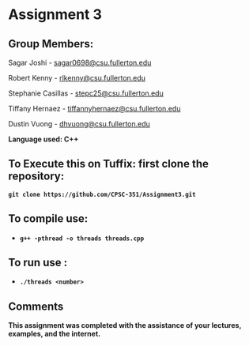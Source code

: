 # Assignment 3
## Group Members: 
Sagar Joshi - sagar0698@csu.fullerton.edu 

Robert Kenny - rlkenny@csu.fullerton.edu 

Stephanie Casillas - stepc25@csu.fullerton.edu 

Tiffany Hernaez - tiffannyhernaez@csu.fullerton.edu 

Dustin Vuong - dhvuong@csu.fullerton.edu

<b>Language used: C++<b>

## To Execute this on Tuffix: first clone the repository:
`git clone https://github.com/CPSC-351/Assignment3.git` <br>
## To compile use:  
* `g++ -pthread -o threads threads.cpp`

## To run use :
* `./threads <number>`

## Comments
This assignment was completed with the assistance of your lectures, examples, 
and the internet. 
